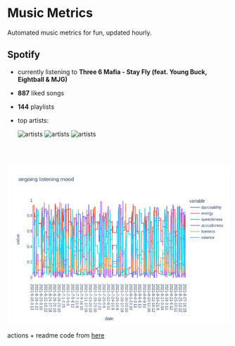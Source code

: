 # Music Metrics

Automated music metrics for fun, updated hourly.

## Spotify

- currently listening to **Three 6 Mafia - Stay Fly (feat. Young Buck, Eightball & MJG)**

- **887** liked songs
- **144** playlists

- top artists: 

    ![artists](https://i.scdn.co/image/ab6761610000f178af159f008f57546e24846397) ![artists](https://i.scdn.co/image/ab6761610000f1780101c7ab0ed7b659d472805a) ![artists](https://i.scdn.co/image/ab6761610000f178523f7cb5dfaeea7c4f7ef001)

<br></br>

<!-- ## Audio features for currently playing

![feature spread](figures/auto.png) -->

![ongoing features](figures/timeseries.png)

actions + readme code from [here](https://github.com/gargakshit/gargakshit)
